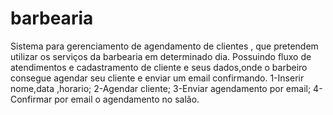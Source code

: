 # barbearia
Sistema para gerenciamento de agendamento de clientes , que pretendem utilizar os serviços da barbearia em determinado dia. Possuindo fluxo de atendimentos e cadastramento de cliente e seus dados,onde o barbeiro consegue agendar seu cliente e enviar um email confirmando.  1-Inserir nome,data ,horario; 2-Agendar cliente; 3-Enviar agendamento por email; 4-Confirmar por email o agendamento no salão.
